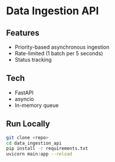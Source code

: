 # Data Ingestion API

## Features
- Priority-based asynchronous ingestion
- Rate-limited (1 batch per 5 seconds)
- Status tracking

## Tech
- FastAPI
- asyncio
- In-memory queue

## Run Locally

```bash
git clone <repo>
cd data_ingestion_api
pip install -r requirements.txt
uvicorn main:app --reload
